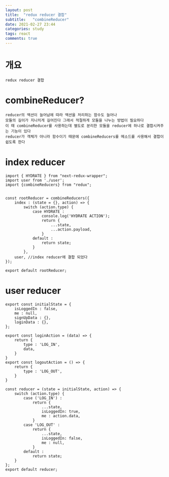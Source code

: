```yaml
---
layout: post
title:  "redux reducer 결합"
subtitle:   "combineReducer"
date: 2021-02-27 23:44
categories: study
tags: react
comments: true
---
```


# 개요
    redux reducer 결합


# combineReducer?
    reducer의 액션이 늘어남에 따라 액션을 처리하는 함수도 늘어나
    모듈의 길이가 지나치게 길어진다 그래서 적절하게 모듈을 나누는 방법이 필요하다
    이 때 combineReducer를 사용하는데 별도로 분리한 모듈을 reducer에 하나로 결합시켜주는 기능이 있다
    reducer가 객체가 아니라 함수이기 때문에 combineReducers를 메소드를 사용해서 결합이 쉽도록 한다
    
# index reducer
    import { HYDRATE } from "next-redux-wrapper";
    import user from './user';
    import {combineReducers} from "redux";

    
    const rootReducer = combineReducers({
        index : (state = {}, action) => {
            switch (action.type) {
                case HYDRATE :
                    console.log('HYDRATE ACTION');
                    return {
                        ...state,
                        ...action.payload,
                    }
                default :
                    return state;
                }
            },
        user, //index reducer에 결합 되었다
    });
    
    export default rootReducer;

# user reducer
    export const initialState = {
        isLoggedIn : false,
        me : null,
        signUpData : {},
        loginData : {},
    };

    export const loginAction = (data) => {
        return {
            type : 'LOG_IN',
            data,
        }
    }
    export const logoutAction = () => {
        return {
            type : 'LOG_OUT',
        }
    }

    const reducer = (state = initialState, action) => {
        switch (action.type) {
            case ('LOG_IN') :
                return {
                    ...state,
                    isLoggedIn: true,
                    me : action.data,
                }
            case 'LOG_OUT' :
                return {
                    ...state,
                    isLoggedIn: false,
                    me : null,
                }
            default :
                return state;
        }
    };
    export default reducer;